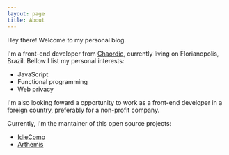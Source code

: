 ```yaml
---
layout: page
title: About
---
```


<p class="message">
  Hey there! Welcome to my personal blog.
</p>

I'm a front-end developer from [Chaordic](https://chaordic.com.br), currently living on Florianopolis, Brazil.
Bellow I list my personal interests:
* JavaScript
* Functional programming
* Web privacy

I'm also looking foward a opportunity to work as a front-end developer in a foreign country, preferably for a non-profit company.

Currently, I'm the mantainer of this open source projects:
* [IdleComp](/idle-comp)
* [Arthemis](/arthemis)
